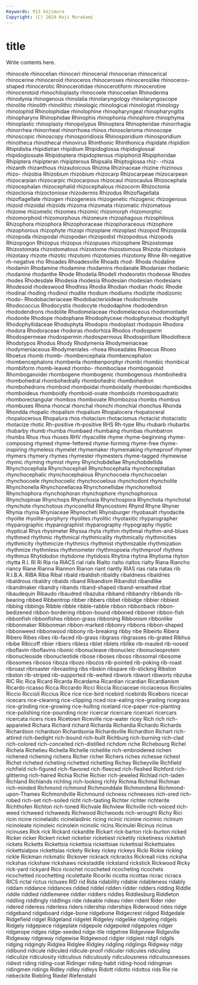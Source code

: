 ```yaml
---
Keywords: 913 kojimura
Copyright: (C) 2024 Koji Murakami
---
```


# title

Write contents here.



rhinocele rhinocelian rhinoceri rhinocerial rhinocerian rhinocerical rhinocerine rhinoceroid rhinoceros rhinoceroses
rhinoceroslike rhinoceros-shaped rhinocerotic Rhinocerotidae rhinocerotiform rhinocerotine rhinocerotoid rhinochiloplasty rhinocoele rhinocoelian
Rhinoderma rhinodynia rhinogenous rhinolalia rhinolaryngology rhinolaryngoscope rhinolite rhinolith rhinolithic rhinologic
rhinological rhinologist rhinology rhinolophid Rhinolophidae rhinolophine rhinopharyngeal rhinopharyngitis rhinopharynx Rhinophidae
Rhinophis rhinophonia rhinophore rhinophyma rhinoplastic rhinoplasty rhinopolypus Rhinoptera Rhinopteridae rhinorrhagia
rhinorrhea rhinorrheal rhinorrhoea rhinos rhinoscleroma rhinoscope rhinoscopic rhinoscopy rhinosporidiosis Rhinosporidium
rhinosporidium rhinotheca rhinothecal rhinovirus Rhinthonic Rhinthonica rhipidate rhipidion Rhipidistia rhipidistian
rhipidium Rhipidoglossa rhipidoglossal rhipidoglossate Rhipidoptera rhipidopterous rhipiphorid Rhipiphoridae Rhipiptera rhipipteran
rhipipterous Rhipsalis Rhiptoglossa rhiz- -rhiza rhizanth rhizanthous rhizautoicous Rhizina Rhizinaceae
rhizine rhizinous rhizo- rhizobia Rhizobium rhizobium rhizocarp Rhizocarpeae rhizocarpean rhizocarpian
rhizocarpic rhizocarpous rhizocaul rhizocaulus Rhizocephala rhizocephalan rhizocephalid rhizocephalous rhizocorm Rhizoctonia
rhizoctonia rhizoctoniose rhizodermis Rhizodus Rhizoflagellata rhizoflagellate rhizogen rhizogenesis rhizogenetic rhizogenic
rhizogenous rhizoid rhizoidal rhizoids rhizoma rhizomata rhizomatic rhizomatous rhizome rhizomelic
rhizomes rhizomic rhizomorph rhizomorphic rhizomorphoid rhizomorphous rhizoneure rhizophagous rhizophilous Rhizophora
rhizophora Rhizophoraceae rhizophoraceous rhizophore rhizophorous rhizophyte rhizopi rhizoplane rhizoplast rhizopod
Rhizopoda rhizopoda rhizopodal rhizopodan rhizopodist rhizopodous rhizopods Rhizopogon Rhizopus rhizopus
rhizopuses rhizosphere Rhizostomae Rhizostomata rhizostomatous rhizostome rhizostomous Rhizota rhizotaxis rhizotaxy
rhizote rhizotic rhizotomi rhizotomies rhizotomy Rhne Rh-negative rh-negative rho Rhoades
Rhoadesville Rhoads rhod- Rhoda rhodaline rhodamin Rhodamine rhodamine rhodamins rhodanate
Rhodanian rhodanic rhodanine rhodanthe Rhode Rhodelia Rhodell rhodeoretin rhodeose Rhodes
rhodes Rhodesdale Rhodesia rhodesia Rhodesian rhodesian rhodesians Rhodesoid rhodeswood Rhodhiss
Rhodia Rhodian rhodian rhodic Rhodie rhodinal rhoding rhodinol rhodite rhodium
rhodiums rhodizite rhodizonic rhodo- Rhodobacteriaceae Rhodobacterioideae rhodochrosite Rhodococcus Rhodocystis rhodocyte
rhododaphne rhododendron rhododendrons rhodolite Rhodomelaceae rhodomelaceous rhodomontade rhodonite Rhodope rhodophane
Rhodophyceae rhodophyceous rhodophyll Rhodophyllidaceae Rhodophyta Rhodopis rhodoplast rhodopsin Rhodora rhodora
Rhodoraceae rhodoras rhodorhiza Rhodos rhodosperm Rhodospermeae rhodospermin rhodospermous Rhodospirillum Rhodothece
Rhodotypos Rhodus Rhody Rhodymenia Rhodymeniaceae rhodymeniaceous Rhodymeniales -rhoea Rhoeadales Rhoecus
Rhoeo Rhoetus rhomb rhomb- rhombencephala rhombencephalon rhombencephalons rhombenla rhombenporphyr rhombi
rhombic rhombical rhombiform rhomb-leaved rhombo- rhomboclase rhomboganoid Rhomboganoidei rhombogene rhombogenic
rhombogenous rhombohedra rhombohedral rhombohedrally rhombohedric rhombohedron rhombohedrons rhomboid rhomboidal rhomboidally
rhomboidei rhomboides rhomboideus rhomboidly rhomboid-ovate rhomboids rhomboquadratic rhomborectangular rhombos rhombovate
Rhombozoa rhombs rhombus rhombuses Rhona rhoncal rhonchal rhonchi rhonchial rhonchus
Rhonda Rhondda rhopalic rhopalism rhopalium Rhopalocera rhopaloceral rhopalocerous Rhopalura rhos
rhotacism rhotacismus rhotacist rhotacistic rhotacize rhotic Rh-positive rh-positive RHS Rh-type
Rhu rhubarb rhubarbs rhubarby rhumb rhumba rhumbaed rhumbaing rhumbas rhumbatron
rhumbs Rhus rhus rhuses RHV rhyacolite rhyme rhyme-beginning rhyme-composing rhymed
rhyme-fettered rhyme-forming rhyme-free rhyme-inspiring rhymeless rhymelet rhymemaker rhymemaking rhymeproof rhymer
rhymers rhymery rhymes rhymester rhymesters rhyme-tagged rhymewise rhymic rhyming rhymist
rhymy Rhynchobdellae Rhynchobdellida Rhynchocephala Rhynchocephali Rhynchocephalia rhynchocephalian rhynchocephalic rhynchocephalous Rhynchocoela
rhynchocoelan rhynchocoele rhynchocoelic rhynchocoelous rhynchodont rhyncholite Rhynchonella Rhynchonellacea Rhynchonellidae rhynchonelloid
Rhynchophora rhynchophoran rhynchophore rhynchophorous Rhynchopinae Rhynchops Rhynchosia Rhynchospora Rhynchota rhynchotal
rhynchote rhynchotous rhynconellid Rhyncostomi Rhynd Rhyne Rhyner Rhynia rhynia Rhyniaceae
Rhynocheti Rhynsburger rhyobasalt rhyodacite rhyolite rhyolite-porphyry rhyolites rhyolitic rhyotaxitic rhyparographer
rhyparographic rhyparographist rhyparography rhypography rhyptic rhyptical Rhys rhysimeter Rhyssa rhyta
rhythm rhythmal rhythm-and-blues rhythmed rhythmic rhythmical rhythmicality rhythmically rhythmicities rhythmicity
rhythmicize rhythmics rhythmist rhythmizable rhythmization rhythmize rhythmless rhythmometer rhythmopoeia rhythmproof
rhythms rhythmus Rhytidodon rhytidome rhytidosis Rhytina rhytina Rhytisma rhyton rhytta
R.I. RI Ri Ria ria RIACS rial rials Rialto rialto
rialtos rialty Riana Riancho riancy Riane Rianna Riannon Rianon riant
riantly RIAS rias riata riatas rib R.I.B.A. RIBA Riba Ribal
ribald ribaldish ribaldly ribaldness ribaldries ribaldrous ribaldry ribalds riband Ribandism
Ribandist ribandlike ribandmaker ribandry ribands riband-shaped riband-wreathed ribat ribaudequin Ribaudo
ribaudred ribazuba ribband ribbandry ribbands rib-bearing ribbed Ribbentrop ribber ribbers
ribbet ribbidge ribbier ribbiest ribbing ribbings Ribble ribble ribble-rabble ribbon
ribbonback ribbon-bedizened ribbon-bordering ribbon-bound ribboned ribboner ribbon-fish ribbonfish ribbonfishes ribbon-grass
ribboning Ribbonism ribbonlike ribbonmaker Ribbonman ribbon-marked ribbonry ribbons ribbon-shaped ribbonweed
ribbonwood ribbony rib-breaking ribby ribe Ribeirto Ribera Ribero Ribes ribes
rib-faced rib-grass ribgrass ribgrasses rib-grated Ribhus ribibe Ribicoff ribier ribiers
ribless riblet riblets riblike rib-mauled rib-nosed riboflavin riboflavins ribonic ribonuclease
ribonucleic ribonucleoprotein ribonucleoside ribonucleotide ribose riboses riboso ribosomal ribosome ribosomes
ribosos riboza ribozo ribozos rib-pointed rib-poking rib-roast ribroast ribroaster ribroasting
ribs ribskin ribspare rib-sticking Ribston ribston rib-striped rib-supported rib-welted ribwork
ribwort ribworts ribzuba RIC Ric Rica Ricard Ricarda Ricardama Ricardian
ricardian Ricardianism Ricardo ricasso Ricca Riccardo Ricci Riccia Ricciaceae ricciaceous
Ricciales Riccio Riccioli Riccius Rice rice rice-bird ricebird ricebirds Riceboro
ricecar ricecars rice-cleaning rice-clipping riced rice-eating rice-grading ricegrass rice-grinding rice-growing
rice-hulling riceland rice-paper rice-planting rice-polishing rice-pounding ricer ricercar ricercare ricercari
ricercars ricercata ricers rices Ricetown Riceville rice-water ricey Rich rich
rich-appareled Richara Richard richard Richarda Richardia Richardo Richards Richardson richardson
Richardsonia Richardsville Richardton Richart rich-attired rich-bedight rich-bound rich-built Richburg rich-burning
rich-clad rich-colored rich-conceited rich-distilled richdom riche Richebourg Richel Richela Richelieu
Richella Richelle richellite rich-embroidered richen richened richening richens Richer richer
Richers riches richesse richest Richet richeted richeting richetted richetting Richey
Richeyville Richfield richfield rich-figured rich-flavored rich-fleeced rich-fleshed Richford rich-glittering rich-haired
Richia Richie Richier rich-jeweled Richlad rich-laden Richland Richlands richling rich-looking
richly Richma Richmal Richman rich-minded Richmond richmond Richmonddale Richmondena Richmond-upon-Thames
Richmondville Richmound richness richnesses rich-ored rich-robed rich-set rich-soiled richt rich-tasting
Richter richter richterite Richthofen Richton rich-toned Richvale Richview Richville rich-voiced
rich-weed richweed richweeds Richwood Richwoods rich-wrought Richy Rici ricin ricine
ricinelaidic ricinelaidinic ricing ricinic ricinine ricininic ricinium ricinoleate ricinoleic ricinolein
ricinolic ricins Ricinulei Ricinus ricinus ricinuses Rick rick Rickard rickardite
Rickart rick-barton rick-burton ricked Ricker ricker Rickert ricket ricketier ricketiest
ricketily ricketiness ricketish rickets Ricketts Rickettsia rickettsia rickettsiae rickettsial Rickettsiales
rickettsialpox rickettsias rickety Rickey rickey rickeys Ricki Rickie ricking rickle
Rickman rickmatic Rickover rickrack rickracks Rickreall ricks ricksha rickshas rickshaw
rickshaws rickstaddle rickstand rickstick Rickwood Ricky rick-yard rickyard Rico ricochet
ricocheted ricocheting ricochets ricochetted ricochetting ricolettaite Ricoriki ricotta ricottas ricrac
ricracs RICS rictal rictus rictuses RID rid Rida ridability ridable
ridableness ridably riddam riddance riddances ridded riddel ridden ridder ridders
ridding Riddle riddle riddled riddlemeree riddler riddlers riddles Riddlesburg Riddleton
riddling riddlingly riddlings ride rideable rideau riden rident Rider rider
ridered rideress riderless riders ridership riderships Riderwood rides ridge ridgeband
ridgeboard ridge-bone ridgebone Ridgecrest ridged Ridgedale Ridgefield ridgel Ridgeland ridgelet
Ridgeley ridgelike ridgeling ridgels Ridgely ridgepiece ridgeplate ridgepole ridgepoled ridgepoles
ridger ridgerope ridges ridge-seeded ridge-tile ridgetree Ridgeview Ridgeville Ridgeway ridgeway
ridgewise Ridgewood ridgier ridgiest ridgil ridgils ridging ridgingly Ridglea Ridglee
Ridgley ridgling ridglings Ridgway ridgy ridibund ridicule ridiculed ridicule-proof ridiculer
ridicules ridiculing ridiculize ridiculosity ridiculous ridiculously ridiculousness ridiculousnesses ridiest riding
riding-coat Ridinger riding-habit riding-hood ridingman ridingmen ridings Ridley ridley ridleys
Ridott ridotto ridottos rids Rie rie riebeckite Riebling Riedel Riefenstahl

